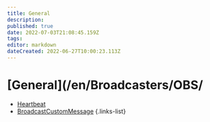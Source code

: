 ```yaml
---
title: General
description: 
published: true
date: 2022-07-03T21:08:45.159Z
tags: 
editor: markdown
dateCreated: 2022-06-27T10:00:23.113Z
---
```


# [General](/en/Broadcasters/OBS/
* [Heartbeat](/en/Integrations/OBS/OBS-Events/General/Heartbeat)
* [BroadcastCustomMessage](/en/Integrations/OBS/OBS-Events/General/BroadcastCustomMessage)
{.links-list}